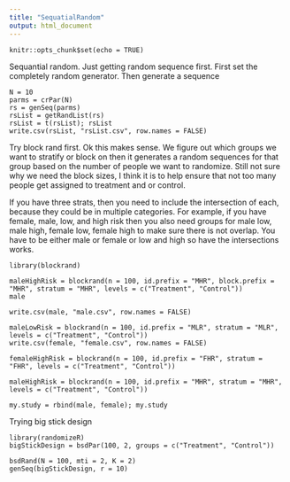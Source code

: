 ```yaml
---
title: "SequatialRandom"
output: html_document
---
```


```{r setup, include=FALSE}
knitr::opts_chunk$set(echo = TRUE)
```
Sequantial random.  Just getting random sequence first.  First set the completely random generator.  Then generate a sequence
```{r}
N = 10
parms = crPar(N)
rs = genSeq(parms)
rsList = getRandList(rs)
rsList = t(rsList); rsList
write.csv(rsList, "rsList.csv", row.names = FALSE)
```
Try block rand first.  Ok this makes sense.  We figure out which groups we want to stratify or block on then it generates a random sequences for that group based on the number of people we want to randomize.  Still not sure why we need the block sizes, I think it is to help ensure that not too many people get assigned to treatment and or control.  

If you have three strats, then you need to include the intersection of each, because they could be in multiple categories.  For example, if you have female, male, low, and high risk then you also need groups for male low, male high, female low, female high to make sure there is not overlap. You have to be either male or female or low and high so have the intersections works.     
```{r}
library(blockrand)

maleHighRisk = blockrand(n = 100, id.prefix = "MHR", block.prefix = "MHR", stratum = "MHR", levels = c("Treatment", "Control"))
male

write.csv(male, "male.csv", row.names = FALSE)

maleLowRisk = blockrand(n = 100, id.prefix = "MLR", stratum = "MLR", levels = c("Treatment", "Control"))
write.csv(female, "female.csv", row.names = FALSE)

femaleHighRisk = blockrand(n = 100, id.prefix = "FHR", stratum = "FHR", levels = c("Treatment", "Control"))

maleHighRisk = blockrand(n = 100, id.prefix = "MHR", stratum = "MHR", levels = c("Treatment", "Control"))

my.study = rbind(male, female); my.study
```
Trying big stick design
```{r}
library(randomizeR)
bigStickDesign = bsdPar(100, 2, groups = c("Treatment", "Control"))

bsdRand(N = 100, mti = 2, K = 2)
genSeq(bigStickDesign, r = 10)
```


